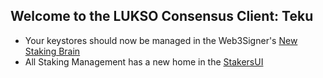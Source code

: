 ## Welcome to the LUKSO Consensus Client: Teku

- Your keystores should now be managed in the Web3Signer's [New Staking Brain](http://brain.web3signer-lukso.dappnode/)
- All Staking Management has a new home in the [StakersUI](http://my.dappnode/stakers/lukso)
